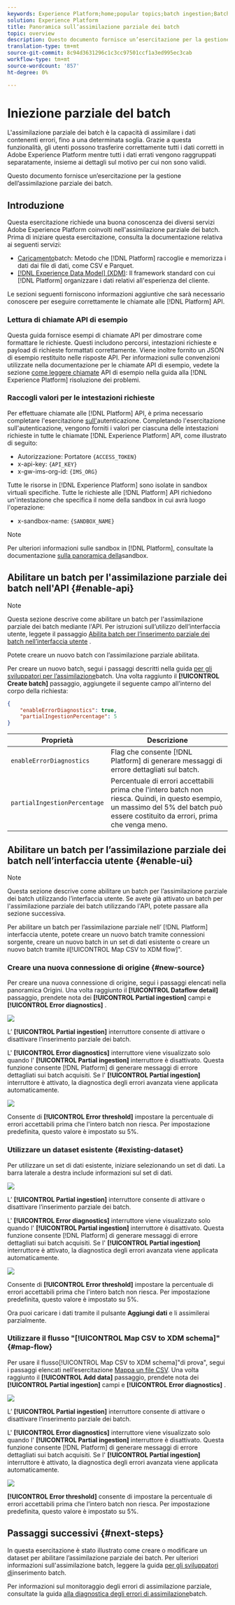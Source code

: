 ```yaml
---
keywords: Experience Platform;home;popular topics;batch ingestion;Batch ingestion;partial ingestion;Partial ingestion;Retrieve error;retrieve error;Partial batch ingestion;partial batch ingestion;partial;ingestion;Ingestion;
solution: Experience Platform
title: Panoramica sull’assimilazione parziale dei batch
topic: overview
description: Questo documento fornisce un’esercitazione per la gestione dell’assimilazione parziale dei batch.
translation-type: tm+mt
source-git-commit: 8c94d3631296c1c3cc97501ccf1a3ed995ec3cab
workflow-type: tm+mt
source-wordcount: '857'
ht-degree: 0%

---
```



# Iniezione parziale del batch

L&#39;assimilazione parziale dei batch è la capacità di assimilare i dati contenenti errori, fino a una determinata soglia. Grazie a questa funzionalità, gli utenti possono trasferire correttamente tutti i dati corretti in Adobe Experience Platform mentre tutti i dati errati vengono raggruppati separatamente, insieme ai dettagli sul motivo per cui non sono validi.

Questo documento fornisce un’esercitazione per la gestione dell’assimilazione parziale dei batch.

## Introduzione

Questa esercitazione richiede una buona conoscenza dei diversi servizi Adobe Experience Platform coinvolti nell&#39;assimilazione parziale dei batch. Prima di iniziare questa esercitazione, consulta la documentazione relativa ai seguenti servizi:

- [Caricamento](./overview.md)batch: Metodo che [!DNL Platform] raccoglie e memorizza i dati dai file di dati, come CSV e Parquet.
- [[!DNL Experience Data Model] (XDM)](../../xdm/home.md): Il framework standard con cui [!DNL Platform] organizzare i dati relativi all&#39;esperienza del cliente.

Le sezioni seguenti forniscono informazioni aggiuntive che sarà necessario conoscere per eseguire correttamente le chiamate alle [!DNL Platform] API.

### Lettura di chiamate API di esempio

Questa guida fornisce esempi di chiamate API per dimostrare come formattare le richieste. Questi includono percorsi, intestazioni richieste e payload di richieste formattati correttamente. Viene inoltre fornito un JSON di esempio restituito nelle risposte API. Per informazioni sulle convenzioni utilizzate nella documentazione per le chiamate API di esempio, vedete la sezione [come leggere chiamate](../../landing/troubleshooting.md#how-do-i-format-an-api-request) API di esempio nella guida alla [!DNL Experience Platform] risoluzione dei problemi.

### Raccogli valori per le intestazioni richieste

Per effettuare chiamate alle [!DNL Platform] API, è prima necessario completare l&#39;esercitazione [sull&#39;](../../tutorials/authentication.md)autenticazione. Completando l&#39;esercitazione sull&#39;autenticazione, vengono forniti i valori per ciascuna delle intestazioni richieste in tutte le chiamate [!DNL Experience Platform] API, come illustrato di seguito:

- Autorizzazione: Portatore `{ACCESS_TOKEN}`
- x-api-key: `{API_KEY}`
- x-gw-ims-org-id: `{IMS_ORG}`

Tutte le risorse in [!DNL Experience Platform] sono isolate in sandbox virtuali specifiche. Tutte le richieste alle [!DNL Platform] API richiedono un&#39;intestazione che specifica il nome della sandbox in cui avrà luogo l&#39;operazione:

- x-sandbox-name: `{SANDBOX_NAME}`

>[!NOTE]
>
>Per ulteriori informazioni sulle sandbox in [!DNL Platform], consultate la documentazione [sulla panoramica della](../../sandboxes/home.md)sandbox.

## Abilitare un batch per l&#39;assimilazione parziale dei batch nell&#39;API {#enable-api}

>[!NOTE]
>
>Questa sezione descrive come abilitare un batch per l&#39;assimilazione parziale dei batch mediante l&#39;API. Per istruzioni sull’utilizzo dell’interfaccia utente, leggete il passaggio [Abilita batch per l’inserimento parziale dei batch nell’interfaccia utente](#enable-ui) .

Potete creare un nuovo batch con l’assimilazione parziale abilitata.

Per creare un nuovo batch, segui i passaggi descritti nella guida [per gli sviluppatori per l’assimilazione](./api-overview.md)batch. Una volta raggiunto il **[!UICONTROL Create batch]** passaggio, aggiungete il seguente campo all’interno del corpo della richiesta:

```json
{
    "enableErrorDiagnostics": true,
    "partialIngestionPercentage": 5
}
```

| Proprietà | Descrizione |
| -------- | ----------- |
| `enableErrorDiagnostics` | Flag che consente [!DNL Platform] di generare messaggi di errore dettagliati sul batch. |
| `partialIngestionPercentage` | Percentuale di errori accettabili prima che l&#39;intero batch non riesca. Quindi, in questo esempio, un massimo del 5% del batch può essere costituito da errori, prima che venga meno. |


## Abilitare un batch per l’assimilazione parziale dei batch nell’interfaccia utente {#enable-ui}

>[!NOTE]
>
>Questa sezione descrive come abilitare un batch per l’assimilazione parziale dei batch utilizzando l’interfaccia utente. Se avete già attivato un batch per l&#39;assimilazione parziale dei batch utilizzando l&#39;API, potete passare alla sezione successiva.

Per abilitare un batch per l’assimilazione parziale nell’ [!DNL Platform] interfaccia utente, potete creare un nuovo batch tramite connessioni sorgente, creare un nuovo batch in un set di dati esistente o creare un nuovo batch tramite il[!UICONTROL Map CSV to XDM flow]&quot;.

### Creare una nuova connessione di origine {#new-source}

Per creare una nuova connessione di origine, segui i passaggi elencati nella panoramica [](../../sources/home.md)Origini. Una volta raggiunto il **[!UICONTROL Dataflow detail]** passaggio, prendete nota dei **[!UICONTROL Partial ingestion]** campi e **[!UICONTROL Error diagnostics]** .

![](../images/batch-ingestion/partial-ingestion/configure-batch.png)

L’ **[!UICONTROL Partial ingestion]** interruttore consente di attivare o disattivare l’inserimento parziale dei batch.

L&#39; **[!UICONTROL Error diagnostics]** interruttore viene visualizzato solo quando l&#39; **[!UICONTROL Partial ingestion]** interruttore è disattivato. Questa funzione consente [!DNL Platform] di generare messaggi di errore dettagliati sui batch acquisiti. Se l&#39; **[!UICONTROL Partial ingestion]** interruttore è attivato, la diagnostica degli errori avanzata viene applicata automaticamente.

![](../images/batch-ingestion/partial-ingestion/configure-batch-partial-ingestion-focus.png)

Consente di **[!UICONTROL Error threshold]** impostare la percentuale di errori accettabili prima che l&#39;intero batch non riesca. Per impostazione predefinita, questo valore è impostato su 5%.

### Utilizzare un dataset esistente {#existing-dataset}

Per utilizzare un set di dati esistente, iniziare selezionando un set di dati. La barra laterale a destra include informazioni sul set di dati.

![](../images/batch-ingestion/partial-ingestion/monitor-dataset.png)

L’ **[!UICONTROL Partial ingestion]** interruttore consente di attivare o disattivare l’inserimento parziale dei batch.

L&#39; **[!UICONTROL Error diagnostics]** interruttore viene visualizzato solo quando l&#39; **[!UICONTROL Partial ingestion]** interruttore è disattivato. Questa funzione consente [!DNL Platform] di generare messaggi di errore dettagliati sui batch acquisiti. Se l&#39; **[!UICONTROL Partial ingestion]** interruttore è attivato, la diagnostica degli errori avanzata viene applicata automaticamente.

![](../images/batch-ingestion/partial-ingestion/monitor-dataset-partial-ingestion-focus.png)

Consente di **[!UICONTROL Error threshold]** impostare la percentuale di errori accettabili prima che l&#39;intero batch non riesca. Per impostazione predefinita, questo valore è impostato su 5%.

Ora puoi caricare i dati tramite il pulsante **Aggiungi dati** e li assimilerai parzialmente.

### Utilizzare il flusso &quot;[!UICONTROL Map CSV to XDM schema]&quot; {#map-flow}

Per usare il flusso[!UICONTROL Map CSV to XDM schema]&quot;di prova&quot;, segui i passaggi elencati nell’esercitazione [Mappa un file CSV](../tutorials/map-a-csv-file.md). Una volta raggiunto il **[!UICONTROL Add data]** passaggio, prendete nota dei **[!UICONTROL Partial ingestion]** campi e **[!UICONTROL Error diagnostics]** .

![](../images/batch-ingestion/partial-ingestion/xdm-csv-workflow.png)

L’ **[!UICONTROL Partial ingestion]** interruttore consente di attivare o disattivare l’inserimento parziale dei batch.

L&#39; **[!UICONTROL Error diagnostics]** interruttore viene visualizzato solo quando l&#39; **[!UICONTROL Partial ingestion]** interruttore è disattivato. Questa funzione consente [!DNL Platform] di generare messaggi di errore dettagliati sui batch acquisiti. Se l&#39; **[!UICONTROL Partial ingestion]** interruttore è attivato, la diagnostica degli errori avanzata viene applicata automaticamente.

![](../images/batch-ingestion/partial-ingestion/xdm-csv-workflow-partial-ingestion-focus.png)

**[!UICONTROL Error threshold]** consente di impostare la percentuale di errori accettabili prima che l’intero batch non riesca. Per impostazione predefinita, questo valore è impostato su 5%.

## Passaggi successivi {#next-steps}

In questa esercitazione è stato illustrato come creare o modificare un dataset per abilitare l’assimilazione parziale dei batch. Per ulteriori informazioni sull&#39;assimilazione batch, leggere la guida [per gli sviluppatori di](./api-overview.md)inserimento batch.

Per informazioni sul monitoraggio degli errori di assimilazione parziale, consultate la guida [alla diagnostica degli errori di assimilazione](../quality/error-diagnostics.md)batch.
